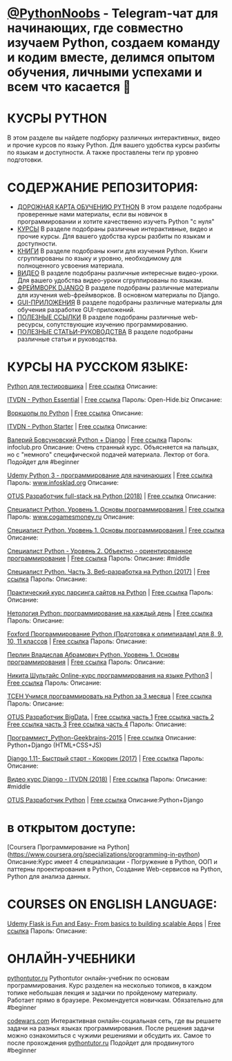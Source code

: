 
# [@PythonNoobs](https://t.me/python_noobs) - Telegram-чат для начинающих, где совместно изучаем Python, создаем команду и кодим вместе, делимся опытом обучения, личными успехами и всем что касается 🐍 
# КУСРЫ PYTHON

В этом разделе вы найдете подборку различных интерактивных, видео и прочие курсов по языку Python. Для вашего удобства курсы разбиты по языкам и доступности. А также проставлены теги пр уровню подготовки.

# СОДЕРЖАНИЕ РЕПОЗИТОРИЯ:
- [ДОРОЖНАЯ КАРТА ОБУЧЕНИЮ PYTHON](https://github.com/PythonNoobs/python_developer/blob/master/Road_map.md)
В этом разделе подобраны проверенные нами материалы, если вы новичок в программировании и хотите качественно изучеть Python "с нуля"
- [КУРСЫ](https://github.com/PythonNoobs/python_developer/blob/master/Courses.md) 
В разделе подобраны различные интерактивные, видео и прочие курсы. Для вашего удобства курсы разбиты по языкам и доступности.
- [КНИГИ](https://github.com/PythonNoobs/python_developer/blob/master/Books.md) В разделе подобраны книги для изучения Python. Книги сгруппированы по языку и уровню, необходимому для полноценного усвоения материала.
- [ВИДЕО](https://github.com/PythonNoobs/python_developer/blob/master/Videos.md) 
В разделе подобраны различные интересные видео-уроки. Для вашего удобства видео-уроки сгруппированы по языкам.
- [ФРЕЙМВОРК DJANGO](https://github.com/PythonNoobs/python_developer/blob/master/Django_framework.md) 
В разделе подобраны различные материалы для изучения web-фреймворков. В основном материалы по Django.
- [GUI-ПРИЛОЖЕНИЯ](https://github.com/PythonNoobs/python_developer/blob/master/Tkinter_PyQt.md) 
В разделе подобраны различные материалы для обучения разработке GUI-приложений. 
- [ПОЛЕЗНЫЕ ССЫЛКИ](https://github.com/PythonNoobs/python_developer/blob/master/Telegram_channels.md) 
В разделе подобраны различные web-ресурсы, сопутствующие изучению программированию.  
- [ПОЛЕЗНЫЕ СТАТЬИ-РУКОВОДСТВА](https://github.com/PythonNoobs/python_developer/blob/master/Manuals.md) 
В разделе подобраны различные статьи и руководства.

# КУРСЫ НА РУССКОМ ЯЗЫКЕ:
[Python для тестировщика](https://) | [Free ссылка](https://cloud.mail.ru/public/DbW3/CtL6XDzDj)
Описание:

[ITVDN - Python Essential](https://) | [Free ссылка](https://cloud.mail.ru/public/5njX/yRHZoxWaX)
Пароль: Open-Hide.biz 
Описание:

[Воркшопы по Python](https://) | [Free ссылка](https://cloud.mail.ru/public/3337037b37a5/Pyton)
Описание:

[ITVDN - Python Starter](https://) | [Free ссылка](https://yadi.sk/d/NB7RZLXAqKPNh)
Описание:

[Валерий Бовсуновский Python + Django](https://) | [Free ссылка](https://cloud.mail.ru/public/Aiz4/Ku9fZ3B4Q) Пароль: infoclub.pro 
Описание: Очень странный курс. Объясняется на пальцах, но с "немного" специфической подачей материала. Лектор от бога. Подойдет для #beginner

[Udemy Python 3 - программирование для начинающих](https://) | [Free ссылка](https://yadi.sk/d/Q8Pvz9GK3MYKHU) Пароль: www.infosklad.org
 Описание:

[OTUS Разработчик full-stack на Python (2018)](https://) | [Free ссылка](https://yadi.sk/d/j1RlpUmF3ZHCjK)
Описание:

[Специалист Python. Уровень 1. Основы программирования ](https://) | [Free ссылка](https://cloud.mail.ru/public/F3DN/vF2UZQCUS) Пароль: www.cogamesmoney.ru 
Описание:

[Специалист Python. Уровень 1. Основы программирования ](https://) | [Free ссылка](https://cloud.mail.ru/public/F3DN/vF2UZQCUS)  
Описание:

[Специалист Python - Уровень 2. Объектно - ориентированное программирование](https://) | [Free ссылка](https://cloud.mail.ru/public/H9vv/mXsvEhit2) Пароль: 
Описание: #middle

[Специалист Python. Часть 3. Веб-разработка на Python (2017)](https://) | [Free ссылка](https://cloud.mail.ru/public/GtoB/vdESwnx6d) Пароль: 
Описание:

[Практический курс парсинга сайтов на Python](https://) | [Free ссылка](https://cloud.mail.ru/public/3qYY/ahPuWfMEj) Пароль: 
Описание:

[Нетология Python: программирование на каждый день](https://) | [Free ссылка](https://drive.google.com/drive/folders/0B60TA29M89E1SlJGQW1lS1RnN0k) Пароль: 
Описание:

[Foxford Программирование Python (Подготовка к олимпиадам) для 8, 9, 10, 11 классов](https://) | [Free ссылка](https://cloud.mail.ru/public/5JafejGCNCog/[FoxFord]%20Python%208-11%20grades#kombPzTr5IU05w) Пароль: 
Описание:

[Перлин Владислав Абрамович Python. Уровень 1. Основы программирования](https://) | [Free ссылка](https://cloud.mail.ru/public/F3DN/vF2UZQCUS) Пароль: 
Описание:

[Никита Шультайс Online-курс программирования на языке Python3](https://) | [Free ссылка](https://cloud.mail.ru/public/3nMY/DzzsgzKHs) Пароль: 
Описание:

[TCEH Учимся программировать на Python за 3 месяца](https://) | [Free ссылка](https://yadi.sk/d/HDD4L1Vk3PVoka) Пароль: 
Описание:

[OTUS Pазработчик BigData.](https://) | [Free ссылка часть 1](https://cloud.mail.ru/public/FTep/o8wo3g9gv) [Free ссылка часть 2](https://cloud.mail.ru/public/FiUq/NiZxuJNwp) [Free ссылка часть 3](https://cloud.mail.ru/public/441k/3jNAfdgSz) [Free ссылка часть 4](https://cloud.mail.ru/public/JcUA/ofLAZ3onj) Пароль: 
Описание:

[Программист_Python-Geekbrains-2015](https://) | [Free ссылка](https://cloud.mail.ru/public/MXdk/v3BQSfTGH/)
Описание: Python+Django (HTML+CSS+JS)

[Django 1.11- Быстрый старт - Кокорин (2017)](https://) | [Free ссылка](https://cloud.mail.ru/public/15CZ/uiAY1vt1K) Пароль: 
Описание:

[Видео курс Django - ITVDN (2018)](https://) | [Free ссылка](https://yadi.sk/d/MBruQdRo3WSdCx) Пароль: 
Описание: #middle

[OTUS Разработчик Python](https://) | [Free ссылка](https://cloud.mail.ru/public/Ep4K/3DMDfcWfn)
Описание:Python+Django 



# в открытом доступе:
[Coursera Программирование на Python] (https://www.coursera.org/specializations/programming-in-python)
Описание:Курс имеет 4 специализации - Погружение в Python, ООП и паттерны проектирования в Python, Создание Web-сервисов на Python, Python для анализа данных.

# COURSES ON ENGLISH LANGUAGE:
[Udemy Flask is Fun and Easy- From basics to building scalable Apps](https://) | [Free ссылка](https://cloud.mail.ru/public/48BM/XKqCN4rYw) Пароль: 
Описание:

# ОНЛАЙН-УЧЕБНИКИ
[pythontutor.ru](https://pythontutor.ru/) Pythontutor онлайн-учебник по основам программирования. Курс разделен на несколько топиков, в каждом топике небольшая лекция и задачки по пройденому материалу. Работает прямо в браузере. Рекомендуется новичкам. Обязательно для #beginner

[codewars.com](https://www.codewars.com/) Интерактивная онлайн-социальная сеть, где вы решаете задачи на разных языках программирования. После решения задачи можно ознакомиться с чужими решениями и обсудить их. Самое то после прохождения [pythontutor.ru](https://pythontutor.ru/) Подойдет для продвинутого #beginner
